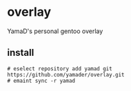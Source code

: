 # overlay

YamaD's personal gentoo overlay

## install

```
# eselect repository add yamad git https://github.com/yamader/overlay.git
# emaint sync -r yamad
```
